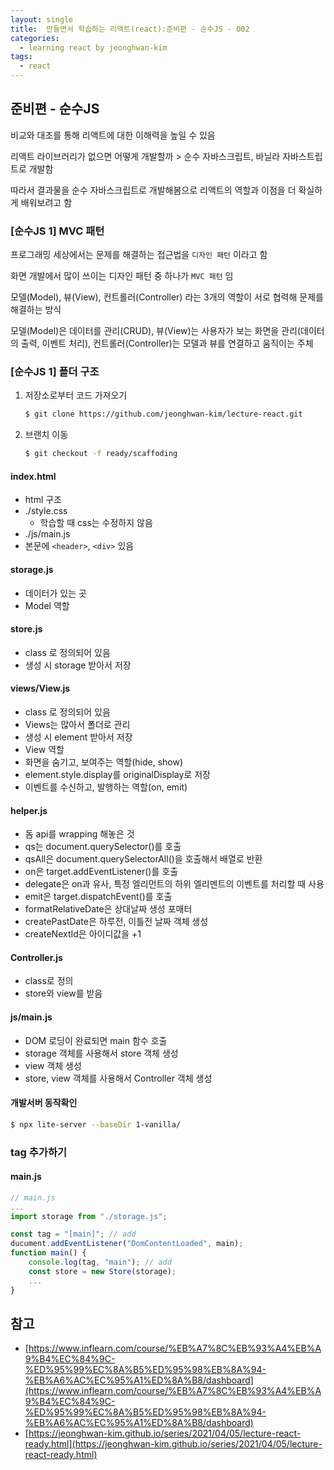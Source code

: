```yaml
---
layout: single
title:  만들면서 학습하는 리액트(react):준비편 - 순수JS - 002
categories: 
  - learning react by jeonghwan-kim
tags: 
  - react
---
```


## 준비편 - 순수JS

비교와 대조를 통해 리액트에 대한 이해력을 높일 수 있음

리액트 라이브러리가 없으면 어떻게 개발할까 > 순수 자바스크립트, 바닐라 자바스트립트로 개발함

따라서 결과물을 순수 자바스크립트로 개발해봄으로 리액트의 역할과 이점을 더 확실하게 배워보려고 함

### [순수JS 1] MVC 패턴

프로그래밍 세상에서는 문제를 해결하는 접근법을 `디자인 패턴` 이라고 함

화면 개발에서 많이 쓰이는 디자인 패턴 중 하나가 `MVC 패턴` 임

모델(Model), 뷰(View), 컨트롤러(Controller) 라는 3개의 역할이 서로 협력해 문제를 해결하는 방식

모델(Model)은 데이터를 관리(CRUD), 뷰(View)는 사용자가 보는 화면을 관리(데이터의 출력, 이벤트 처리), 컨트롤러(Controller)는 모델과 뷰를 연결하고 움직이는 주체

### [순수JS 1] 폴더 구조

1. 저장소로부터 코드 가져오기

    ```bash
    $ git clone https://github.com/jeonghwan-kim/lecture-react.git
    ```

1. 브랜치 이동

    ```bash
    $ git checkout -f ready/scaffoding
    ```


#### index.html

- html 구조
- ./style.css
    - 학습할 때 css는 수정하지 않음
- ./js/main.js
- 본문에 `<header>`, `<div>` 있음

#### storage.js

- 데이터가 있는 곳
- Model 역할

#### store.js

- class 로 정의되어 있음
- 생성 시 storage 받아서 저장

#### views/View.js

- class 로 정의되어 있음
- Views는 많아서 폴더로 관리
- 생성 시 element 받아서 저장
- View 역할
- 화면을 숨기고, 보여주는 역할(hide, show)
- element.style.display를 originalDisplay로 저장
- 이벤트를 수신하고, 발행하는 역할(on, emit)

#### helper.js

- 돔 api를 wrapping 해놓은 것
- qs는 document.querySelector()를 호출
- qsAll은 document.querySelectorAll()을 호출해서 배열로 반환
- on은 target.addEventListener()를 호출
- delegate은 on과 유사, 특정 엘리먼트의 하위 엘리멘트의 이벤트를 처리할 때 사용
- emit은 target.dispatchEvent()를 호출
- formatRelativeDate은 상대날짜 생성 포매터
- createPastDate은 하루전, 이틀전 날짜 객체 생성
- createNextId은 아이디값을 +1

#### Controller.js

- class로 정의
- store와 view를 받음

#### js/main.js

- DOM 로딩이 완료되면 main 함수 호출
- storage 객체를 사용해서 store 객체 생성
- view 객체 생성
- store, view 객체를 사용해서 Controller 객체 생성

#### 개발서버 동작확인

```bash
$ npx lite-server --baseDir 1-vanilla/
```

### tag 추가하기

#### main.js

```javascript
// main.js
...
import storage from "./storage.js";

const tag = "[main]"; // add
ducument.addEventListener("DomContentLoaded", main);
function main() {
    console.log(tag, "main"); // add
    const store = new Store(storage);
    ...
}
```

## 참고
- [https://www.inflearn.com/course/%EB%A7%8C%EB%93%A4%EB%A9%B4%EC%84%9C-%ED%95%99%EC%8A%B5%ED%95%98%EB%8A%94-%EB%A6%AC%EC%95%A1%ED%8A%B8/dashboard](https://www.inflearn.com/course/%EB%A7%8C%EB%93%A4%EB%A9%B4%EC%84%9C-%ED%95%99%EC%8A%B5%ED%95%98%EB%8A%94-%EB%A6%AC%EC%95%A1%ED%8A%B8/dashboard)
- [https://jeonghwan-kim.github.io/series/2021/04/05/lecture-react-ready.html](https://jeonghwan-kim.github.io/series/2021/04/05/lecture-react-ready.html)

